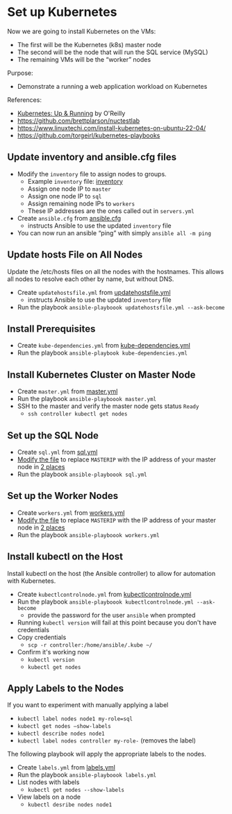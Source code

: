 # Set up Kubernetes
Now we are going to install Kubernetes on the VMs:
- The first will be the Kubernetes (k8s) master node
- The second will be the node that will run the SQL service (MySQL)
- The remaining VMs will be the “worker” nodes

Purpose:
- Demonstrate a running a web application workload on Kubernetes

References:
- [Kubernetes: Up & Running](https://www.goodreads.com/book/show/26759355-kubernetes) by O'Reilly
- https://github.com/brettplarson/nuctestlab
- https://www.linuxtechi.com/install-kubernetes-on-ubuntu-22-04/
- https://github.com/torgeirl/kubernetes-playbooks

## Update inventory and ansible.cfg files
- Modify the `inventory` file to assign nodes to groups.
  - Example `inventory` file: [inventory](inventory)
  - Assign one node IP to `master`
  - Assign one node IP to `sql`
  - Assign remaining node IPs to `workers`
  - These IP addresses are the ones called out in `servers.yml`
- Create `ansible.cfg` from [ansible.cfg](ansible.cfg)
  - instructs Ansible to use the updated `inventory` file 
- You can now run an ansible “ping” with simply `ansible all -m ping`

## Update hosts File on All Nodes
Update the /etc/hosts files on all the nodes with the hostnames. This allows all nodes to resolve each other by name, but without DNS.

- Create `updatehostsfile.yml` from [updatehostsfile.yml](updatehostsfile.yml)
  - instructs Ansible to use the updated `inventory` file 
- Run the playbook `ansible-playboook updatehostsfile.yml --ask-become`

## Install Prerequisites
- Create `kube-dependencies.yml` from [kube-dependencies.yml](kube-dependencies.yml)
- Run the playbook `ansible-playbook kube-dependencies.yml`

## Install Kubernetes Cluster on Master Node
- Create `master.yml` from [master.yml](master.yml)
- Run the playbook `ansible-playboook master.yml`
- SSH to the master and verify the master node gets status `Ready`
  - `ssh controller kubectl get nodes`

## Set up the SQL Node
- Create `sql.yml` from [sql.yml](sql.yml)
- <ins>Modify the file</ins> to replace `MASTERIP` with the IP address of your master node in <ins>2 places</ins>
- Run the playbook `ansible-playboook sql.yml`

## Set up the Worker Nodes
- Create `workers.yml` from [workers.yml](workers.yml)
- <ins>Modify the file</ins> to replace `MASTERIP` with the IP address of your master node in <ins>2 places</ins>
- Run the playbook `ansible-playboook workers.yml`

## Install kubectl on the Host
Install kubectl on the host (the Ansible controller) to allow for automation with Kubernetes.

- Create `kubectlcontrolnode.yml` from [kubectlcontrolnode.yml](kubectlcontrolnode.yml)
- Run the playbook `ansible-playboook kubectlcontrolnode.yml --ask-become`
  - provide the password for the user `ansible` when prompted
- Running `kubectl version` will fail at this point because you don't have credentials
- Copy credentials
  - `scp -r controller:/home/ansible/.kube ~/`
- Confirm it's working now
  - `kubectl version`
  - `kubectl get nodes`

## Apply Labels to the Nodes
If you want to experiment with manually applying a label
- `kubectl label nodes node1 my-role=sql`
- `kubectl get nodes –show-labels`
- `kubectl describe nodes node1`
- `kubectl label nodes controller my-role-` (removes the label)

The following playbook will apply the appropriate labels to the nodes.

- Create `labels.yml` from [labels.yml](labels.yml)
- Run the playbook `ansible-playboook labels.yml`
- List nodes with labels
  - `kubectl get nodes --show-labels`
- View labels on a node
  - `kubectl desribe nodes node1`
